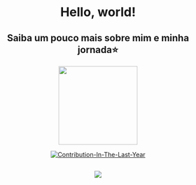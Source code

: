 <div align="center">
  <h1>Hello, world!</h1>
  <h2> Saiba um pouco mais sobre mim e minha jornada⭐️</h2>
</div>
<div align="center">
  <a href="https://github.com/Anacrisstina1">
  <img height="180em" src="https://github-readme-stats.vercel.app/api?username=Anacrisstina1&show_icons=true&theme=dracula&include_all_commits=true&count_private=true"/>
</div>
<p align="center"> 
    <img alt="Contribution-In-The-Last-Year" src="https://github-profile-summary-cards.vercel.app/api/cards/profile-details?username=AnaCrisstina1&theme=dracula"/> 
</p>
<div align="center">
    <h2>
        <img src="https://user-images.githubusercontent.com/49248449/144116426-307bc795-ce75-4690-9cb1-4a0a3a258647.png" style="max-width: 100%;">
    
</div>
